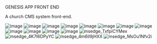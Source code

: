 GENESIS APP FRONT END

A church CMS system front-end. 

![image](https://user-images.githubusercontent.com/62355596/219712855-181c0bc7-0475-40f4-83e4-f1c4b65ac3d7.png)
![image](https://user-images.githubusercontent.com/62355596/219712922-2c62b311-899c-4e78-8fb1-3d973b52aa61.png)
![image](https://user-images.githubusercontent.com/62355596/219712982-96832a95-53dd-4d63-89e2-6dda09680b6f.png)
![image](https://user-images.githubusercontent.com/62355596/219713322-d2c2ca10-9871-410e-a227-e617e4eec51a.png)
![image](https://user-images.githubusercontent.com/62355596/219713587-066d2fe8-e0ae-428c-8915-6a1698743396.png)
![image](https://user-images.githubusercontent.com/62355596/219714072-ff4e86a6-dacf-430a-b076-7fd1fdd17b83.png)
![image](https://user-images.githubusercontent.com/62355596/219714142-4f41659e-e6bf-47a6-bacc-e171a195dd6b.png)
![image](https://user-images.githubusercontent.com/62355596/219714202-59c9ad86-2d53-4aa9-b50f-a3c644452c8c.png)
![image](https://user-images.githubusercontent.com/62355596/219714539-74241805-7c6f-4b6a-b3f4-da9c7e6694f1.png)
![image](https://user-images.githubusercontent.com/62355596/219715235-1fa4994a-f9e5-4649-b1f8-2f94daa83329.png)
![image](https://user-images.githubusercontent.com/62355596/219717307-a134378d-4b50-4d5e-b0e4-698e6e5e6a49.png)
![image](https://user-images.githubusercontent.com/62355596/219717321-182a533a-260c-42ca-b651-7ddb97660714.png)
![msedge_TxfpiCYMex](https://user-images.githubusercontent.com/62355596/219717534-725b34cd-120d-40ec-a50c-986c4ddf86a0.gif)
![msedge_4K7I6DPyYC](https://github.com/V-Gutierrez/genesisapp-fe/assets/62355596/ec6101f4-08a4-4a35-b414-b1fe3744358f)
![msedge_4m6il9jHXX](https://github.com/V-Gutierrez/genesisapp-fe/assets/62355596/d5fb7470-1744-47ae-abd9-6658b5790c16)
![msedge_MsOu1Nfv2i](https://github.com/V-Gutierrez/genesisapp-fe/assets/62355596/be61ab2d-4970-43e9-89ad-3b0162a2c43a)
